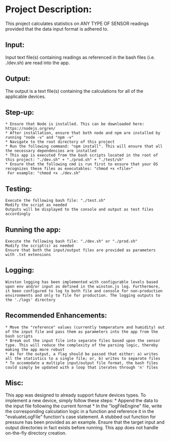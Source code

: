 
# Project Description:
This project calculates statistics on ANY TYPE OF SENSOR readings provided that the data input format is adhered to. 

## Input:
Input text file(s) containing readings as referenced in the bash files (i.e. ./dev.sh) are read into the app.

## Output:
The output is a text file(s) containing the calculations for all of the applicable devices.

## Step-up:
	* Ensure that Node is installed. This can be downloaded here: https://nodejs.org/en/
	* After installation, ensure that both node and npm are installed by running "node -v" and "npm -v"
	* Navigate to the root directory of this project
	* Run the following command: "npm install". This will ensure that all the necessary dependencies are installed
	* This app is executed from the bash scripts located in the root of this project: "./dev.sh" + "./prod.sh" + "./test/sh"
	* Ensure that the following cmd is run first to ensure that your OS recognizes these files as executables: "chmod +x <file>"
	 For example: "chmod +x ./dev.sh"

## Testing:
	Execute the following bash file: "./test.sh"
	Modify the script as needed
	Outputs will be displayed to the console and output as test files accordingly

## Running the app:
	Execute the following bash file: "./dev.sh" or "./prod.sh"
	Modify the script(s) as needed
	Ensure that both the input/output files are provided as parameters with .txt extensions

## Logging:
	Winston logging has been implemented with configurable levels based upon env and/or input as defined in the winston.js log. Furthermore, it been configured to log to both file and console for non-production environments and only to file for production. The logging outputs to the './logs' directory

## Recommended Enhancements:
	* Move the "reference" values (currently temperature and humidity) out of the input file and pass them as parameters into the app from the bash scripts
	* Break out the input file into separate files based upon the sensor type. This will reduce the complexity of the parsing logic, thereby making the app more robust
	* As for the output, a flag should be passed that either: a) writes all the statistics to a single file; or, b) writes to separate files
	* To accomodate a multiple input/output file format, the bash files could simply be updated with a loop that iterates through 'n' files 
	
## Misc:
This app was designed to already support future devices types. To implement a new device, simply follow these steps:
	* Append the data to the input file following the current format
	* In the "logFileEngine" file, write the corresponding calculation logic in a function and reference it in the "evaluateLogFile" function's case statement. A stubbed out function for pressure has been provided as an example.
Ensure that the target input and output directories in fact exists before running. This app does not handle on-the-fly directory creation.

